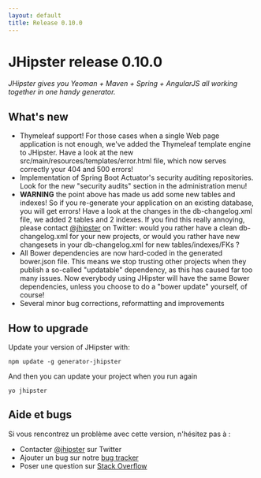 ```yaml
---
layout: default
title: Release 0.10.0
---
```


JHipster release 0.10.0
==================

*JHipster gives you Yeoman + Maven + Spring + AngularJS all working together in one handy generator.*

What's new
----------

* Thymeleaf support! For those cases when a single Web page application is not enough, we've added the Thymeleaf template engine to JHipster. Have a look at the new src/main/resources/templates/error.html file, which now serves correctly your 404 and 500 errors!
* Implementation of Spring Boot Actuator's security auditing repositories. Look for the new "security audits" section in the administration menu!
* __WARNING__ the point above has made us add some new tables and indexes! So if you re-generate your application on an existing database, you will get errors! Have a look at the changes in the db-changelog.xml file, we added 2 tables and 2 indexes. If you find this really annoying, please contact [@jhipster](https://twitter.com/jhipster) on Twitter: would you rather have a clean db-changelog.xml for your new projects, or would you rather have new changesets in your db-changelog.xml for new tables/indexes/FKs ?
* All Bower dependencies are now hard-coded in the generated bower.json file. This means we stop trusting other projects when they publish a so-called "updatable" dependency, as this has caused far too many issues. Now everybody using JHipster will have the same Bower dependencies, unless you choose to do a "bower update" yourself, of course!
* Several minor bug corrections, reformatting and improvements

How to upgrade
------------

Update your version of JHipster with:

```
npm update -g generator-jhipster
```

And then you can update your project when you run again

```
yo jhipster
```

Aide et bugs
--------------

Si vous rencontrez un problème avec cette version, n'hésitez pas à :

- Contacter [@jhipster](https://twitter.com/jhipster) sur Twitter
- Ajouter un bug sur notre [bug tracker](https://github.com/jhipster/generator-jhipster/issues?state=open)
- Poser une question sur [Stack Overflow](http://stackoverflow.com/tags/jhipster/info)